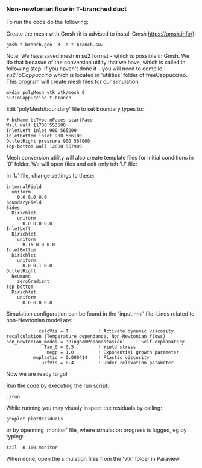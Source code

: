 ### Non-newtonian flow in T-branched duct

To run the code do the following:

Create the mesh with Gmsh (it is advised to install Gmsh https://gmsh.info/):

`gmsh t-branch.geo -3 -o t-branch.su2`

Note: We have saved mesh in su2 format - which is possible in Gmsh. We do that becasue of the conversion utility that we have, which is called in following step. If you haven't done it - you will need to compile _su2ToCappuccino_ which is located in 'utilities' folder of freeCappuccino. This program will create mesh files for our simulation:

`mkdir polyMesh vtk vtk/mesh 0`  
`su2ToCappuccino t-branch`  


Edit 'polyMesh/boundary' file to set boundary types to:

```
# bcName bcType nFaces startFace
Wall wall 11700 553500
InletLeft inlet 900 565200
InletBottom inlet 900 566100
OutletRight pressure 900 567000
top-bottom wall 12600 567900
```

Mesh conversion utility will also create template files for initial conditions in '0' folder. We will open files and edit only teh 'U' file:

In 'U' file, change settings to these:  
```
internalField
  uniform
    0.0 0.0 0.0
boundaryField
Sides
  Dirichlet
    uniform
      0.0 0.0 0.0
InletLeft
  Dirichlet
    uniform
      0.15 0.0 0.0
InletBottom
  Dirichlet
    uniform
      0.0 0.1 0.0
OutletRight
  Neumann
    zeroGradient
top-bottom
  Dirichlet
    uniform
      0.0 0.0 0.0 
```
Simulation configuration can be found in the 'input.nml' file. Lines related to non-Newtonian model are:

```
            calcVis = T           ! Activate dynamic viscosity recalculation (Temperature dependance, Non-Newtonian flows)
non_newtonian_model = 'BinghamPapanastasiou'    ! Self-explanatory
              Tau_0 = 0.5         ! Yield stress
               megp = 1.0         ! Exponential growth parameter
          muplastic = 0.000414    ! Plastic viscosity
             urfVis = 0.4         ! Under-relaxation parameter
```

Now we are ready to go!

Run the code by executing the run script:

`./run`

While running you may visualy inspect the residuals by calling:

`gnuplot plotResiduals`

or by openning 'monitor' file, where simulation progress is logged, eg by typing:

`tail -n 100 monitor`

When done, open the simulation files from the 'vtk' folder in Paraview.
